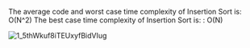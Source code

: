The average code and worst case time complexity of Insertion Sort is: O(N^2) 
The best case time complexity of Insertion Sort is:                 :   O(N)

![1_5thWkuf8iTEUxyfBidVIug](https://user-images.githubusercontent.com/52861859/216988351-2a3fa057-11dd-47c3-8ea9-ae67c80a1eb2.gif)
